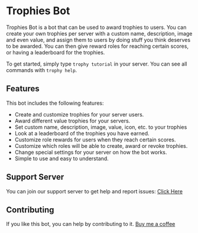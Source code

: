 # Trophies Bot
Trophies Bot is a bot that can be used to award trophies to users. You can create your own trophies per server with a custom name, description, image and even value, and assign them to users by doing stuff you think deserves to be awarded.
You can then give reward roles for reaching certain scores, or having a leaderboard for the trophies.

To get started, simply type `trophy tutorial` in your server. You can see all commands with `trophy help`.

## Features
This bot includes the following features:
* Create and customize trophies for your server users.
* Award different value trophies for your servers.
* Set custom name, description, image, value, icon, etc. to your trophies
* Look at a leaderboard of the trophies you have earned.
* Customize role rewards for users when they reach certain scores.
* Customize which roles will be able to create, award or revoke trophies.
* Change special settings for your server on how the bot works.
* Simple to use and easy to understand.

## Support Server
You can join our support server to get help and report issues:
[Click Here](https://discord.gg/kNmgU44xgU)

## Contributing
If you like this bot, you can help by contributing to it.
[Buy me a coffee](https://ko-fi.com/antikore)